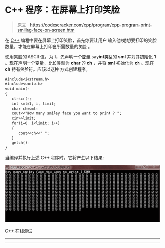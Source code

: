 # C++ 程序：在屏幕上打印笑脸

> 原文：<https://codescracker.com/cpp/program/cpp-program-print-smiling-face-on-screen.htm>

在 [C++](/cpp/index.htm) 编程中要在屏幕上打印笑脸，首先你要让用户 输入他/她想要打印的笑脸数量，才能在屏幕上打印出所需数量的笑脸 。

使用笑脸的 ASCII 值，为 1，先声明一个[变量](/cpp/cpp-variables.htm) say**int**类型的 **sml** 并对其初始化 **1** 。现在声明一个变量，比如类型为 **char** 的 **ch** ，并将 **sml** 初始化为 **ch** 。现在 **ch** 持有笑脸符。应该以这种 方式创建程序。

```
#include<iostream.h>
#include<conio.h>
void main()
{
   clrscr();
   int sml=1, i, limit;
   char ch=sml;
   cout<<"How many smiley face you want to print ? ";
   cin>>limit;
   for(i=0; i<limit; i++)
   {
      cout<<ch<<" ";
   }
   getch();
}
```

当编译并执行上述 C++ 程序时，它将产生以下结果:

![C++ program print smiling face](img/533346900dad2166dc98fe26f22d1312.png)

[C++ 在线测试](/exam/showtest.php?subid=3)

* * *

* * *
